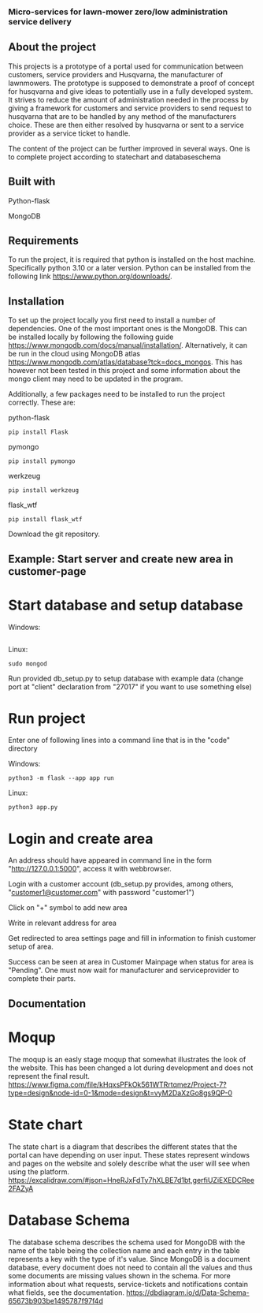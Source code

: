 ### Micro-services for lawn-mower zero/low administration service delivery
## About the project

This projects is a prototype of a portal used for communication between customers, service providers and Husqvarna, the manufacturer of lawnmowers. The prototype is supposed to demonstrate a proof of concept for husqvarna and give ideas to potentially use in a fully developed system. It strives to reduce the amount of administration needed in the process by giving a framework for customers and service providers to send request to husqvarna that are to be handled by any method of the manufacturers choice. These are then either resolved by husqvarna or sent to a service provider as a service ticket to handle.

The content of the project can be further improved in several ways. One is to complete project according to statechart and databaseschema 

## Built with

Python-flask

MongoDB

## Requirements

To run the project, it is required that python is installed on the host machine. Specifically python 3.10 or a later version. Python can be installed from the following link https://www.python.org/downloads/.



## Installation

To set up the project locally you first need to install a number of dependencies. One of the most important ones is the MongoDB. This can be installed locally by following the following guide https://www.mongodb.com/docs/manual/installation/. Alternatively, it can be run in the cloud using MongoDB atlas https://www.mongodb.com/atlas/database?tck=docs_mongos. This has however not been tested in this project and some information about the mongo client may need to be updated in the program.

Additionally, a few packages need to be installed to run the project correctly.
These are:

python-flask

```
pip install Flask
```
pymongo
```
pip install pymongo
```
werkzeug
```
pip install werkzeug
```
flask_wtf
```
pip install flask_wtf
```

Download the git repository.

## Example: Start server and create new area in customer-page

# Start database and setup database

Windows:
```

```

Linux:
```
sudo mongod
```

Run provided db_setup.py to setup database with example data (change port at "client" declaration from "27017" if you want to use something else)

# Run project

Enter one of following lines into a command line that is in the "code" directory

Windows:
```
python3 -m flask --app app run
```

Linux:
```
python3 app.py
```

# Login and create area

An address should have appeared in command line in the form "http://127.0.0.1:5000", access it with webbrowser.

Login with a customer account (db_setup.py provides, among others, "customer1@customer.com" with password "customer1") 

Click on "+" symbol to add new area

Write in relevant address for area

Get redirected to area settings page and fill in information to finish customer setup of area. 

Success can be seen at area in Customer Mainpage when status for area is "Pending". One must now wait for manufacturer and serviceprovider to complete their parts. 

## Documentation
# Moqup
The moqup is an easly stage moqup that somewhat illustrates the look of the website. This has been changed a lot during development and does not represent the final result.
https://www.figma.com/file/kHqxsPFkOk561WTRrtqmez/Project-7?type=design&node-id=0-1&mode=design&t=vyM2DaXzGo8gs9QP-0 

# State chart
The state chart is a diagram that describes the different states that the portal can have depending on user input. These states represent windows and pages on the website and solely describe what the user will see when using the platform.
https://excalidraw.com/#json=HneRJxFdTy7hXLBE7d1bt,gerfiUZiEXEDCRee2FAZyA


# Database Schema
The database schema describes the schema used for MongoDB with the name of the table being the collection name and each entry in the table represents a key with the type of it's value. Since MongoDB is a document database, every document does not need to contain all the values and thus some documents are missing values shown in the schema. For more information about what requests, service-tickets and notifications contain what fields, see the documentation.
https://dbdiagram.io/d/Data-Schema-65673b903be1495787f97f4d
